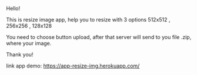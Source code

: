 Hello!

This is resize image app, help you to resize with 3 options 512x512 , 256x256 , 128x128

You need to choose button upload, after that server will send to you file .zip, where your image.

Thank you!

link app demo: https://app-resize-img.herokuapp.com/
